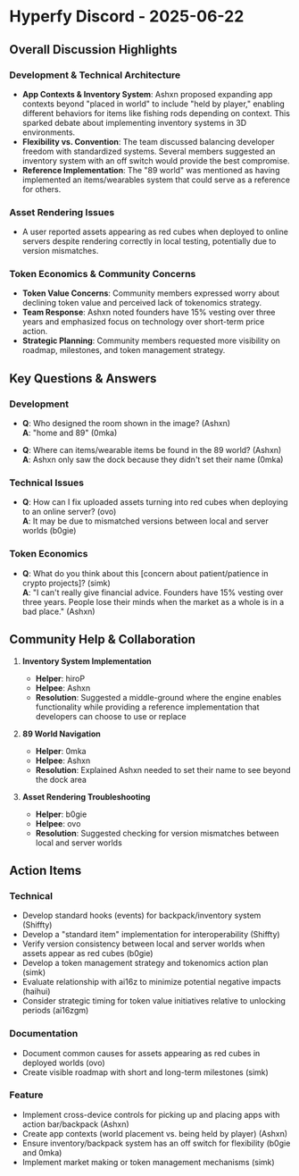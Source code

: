 # Hyperfy Discord - 2025-06-22

## Overall Discussion Highlights

### Development & Technical Architecture
- **App Contexts & Inventory System**: Ashxn proposed expanding app contexts beyond "placed in world" to include "held by player," enabling different behaviors for items like fishing rods depending on context. This sparked debate about implementing inventory systems in 3D environments.
- **Flexibility vs. Convention**: The team discussed balancing developer freedom with standardized systems. Several members suggested an inventory system with an off switch would provide the best compromise.
- **Reference Implementation**: The "89 world" was mentioned as having implemented an items/wearables system that could serve as a reference for others.

### Asset Rendering Issues
- A user reported assets appearing as red cubes when deployed to online servers despite rendering correctly in local testing, potentially due to version mismatches.

### Token Economics & Community Concerns
- **Token Value Concerns**: Community members expressed worry about declining token value and perceived lack of tokenomics strategy.
- **Team Response**: Ashxn noted founders have 15% vesting over three years and emphasized focus on technology over short-term price action.
- **Strategic Planning**: Community members requested more visibility on roadmap, milestones, and token management strategy.

## Key Questions & Answers

### Development
- **Q**: Who designed the room shown in the image? (Ashxn)  
  **A**: "home and 89" (0mka)

- **Q**: Where can items/wearable items be found in the 89 world? (Ashxn)  
  **A**: Ashxn only saw the dock because they didn't set their name (0mka)

### Technical Issues
- **Q**: How can I fix uploaded assets turning into red cubes when deploying to an online server? (ovo)  
  **A**: It may be due to mismatched versions between local and server worlds (b0gie)

### Token Economics
- **Q**: What do you think about this [concern about patient/patience in crypto projects]? (simk)  
  **A**: "I can't really give financial advice. Founders have 15% vesting over three years. People lose their minds when the market as a whole is in a bad place." (Ashxn)

## Community Help & Collaboration

1. **Inventory System Implementation**
   - **Helper**: hiroP
   - **Helpee**: Ashxn
   - **Resolution**: Suggested a middle-ground where the engine enables functionality while providing a reference implementation that developers can choose to use or replace

2. **89 World Navigation**
   - **Helper**: 0mka
   - **Helpee**: Ashxn
   - **Resolution**: Explained Ashxn needed to set their name to see beyond the dock area

3. **Asset Rendering Troubleshooting**
   - **Helper**: b0gie
   - **Helpee**: ovo
   - **Resolution**: Suggested checking for version mismatches between local and server worlds

## Action Items

### Technical
- Develop standard hooks (events) for backpack/inventory system (Shiffty)
- Develop a "standard item" implementation for interoperability (Shiffty)
- Verify version consistency between local and server worlds when assets appear as red cubes (b0gie)
- Develop a token management strategy and tokenomics action plan (simk)
- Evaluate relationship with ai16z to minimize potential negative impacts (haihui)
- Consider strategic timing for token value initiatives relative to unlocking periods (ai16zgm)

### Documentation
- Document common causes for assets appearing as red cubes in deployed worlds (ovo)
- Create visible roadmap with short and long-term milestones (simk)

### Feature
- Implement cross-device controls for picking up and placing apps with action bar/backpack (Ashxn)
- Create app contexts (world placement vs. being held by player) (Ashxn)
- Ensure inventory/backpack system has an off switch for flexibility (b0gie and 0mka)
- Implement market making or token management mechanisms (simk)